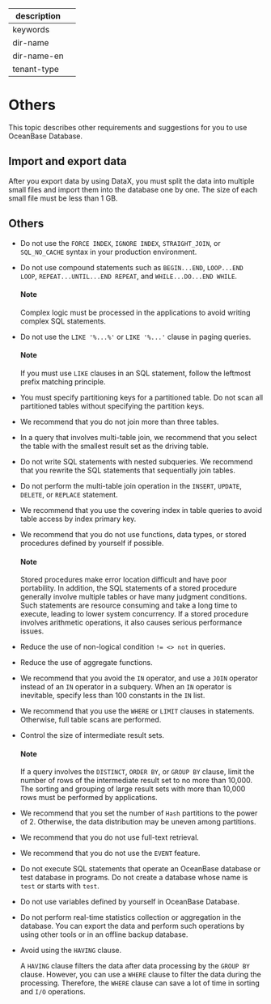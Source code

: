 |description||
|---|---|
|keywords||
|dir-name||
|dir-name-en||
|tenant-type||

# Others

This topic describes other requirements and suggestions for you to use OceanBase Database.

## Import and export data

After you export data by using DataX, you must split the data into multiple small files and import them into the database one by one. The size of each small file must be less than 1 GB.

## Others

* Do not use the `FORCE INDEX`, `IGNORE INDEX`, `STRAIGHT_JOIN`, or `SQL_NO_CACHE` syntax in your production environment.

* Do not use compound statements such as `BEGIN...END`, `LOOP...END LOOP`, `REPEAT...UNTIL...END REPEAT`, and `WHILE...DO...END WHILE`.

  <main id="notice" type='explain'>
    <h4>Note</h4>
    <p>Complex logic must be processed in the applications to avoid writing complex SQL statements. </p>
  </main>

* Do not use the `LIKE '%...%'` or `LIKE '%...'` clause in paging queries.

  <main id="notice" type='explain'>
    <h4>Note</h4>
    <p>If you must use <code>LIKE</code> clauses in an SQL statement, follow the leftmost prefix matching principle. </p>
  </main>

* You must specify partitioning keys for a partitioned table. Do not scan all partitioned tables without specifying the partition keys.

* We recommend that you do not join more than three tables.

* In a query that involves multi-table join, we recommend that you select the table with the smallest result set as the driving table.

* Do not write SQL statements with nested subqueries. We recommend that you rewrite the SQL statements that sequentially join tables.

* Do not perform the multi-table join operation in the `INSERT`, `UPDATE`, `DELETE`, or `REPLACE` statement.

* We recommend that you use the covering index in table queries to avoid table access by index primary key.

* We recommend that you do not use functions, data types, or stored procedures defined by yourself if possible.

  <main id="notice" type='explain'>
    <h4>Note</h4>
    <p>Stored procedures make error location difficult and have poor portability. In addition, the SQL statements of a stored procedure generally involve multiple tables or have many judgment conditions. Such statements are resource consuming and take a long time to execute, leading to lower system concurrency. If a stored procedure involves arithmetic operations, it also causes serious performance issues.</p>
  </main>

* Reduce the use of non-logical condition `!= <> not` in queries.

* Reduce the use of aggregate functions.

* We recommend that you avoid the `IN` operator, and use a `JOIN` operator instead of an `IN` operator in a subquery. When an `IN` operator is inevitable, specify less than 100 constants in the `IN` list.

* We recommend that you use the `WHERE` or `LIMIT` clauses in statements. Otherwise, full table scans are performed.

* Control the size of intermediate result sets.

  <main id="notice" type='explain'>
    <h4>Note</h4>
    <p>If a query involves the <code>DISTINCT</code>, <code>ORDER BY</code>, or <code>GROUP BY</code> clause, limit the number of rows of the intermediate result set to no more than 10,000. The sorting and grouping of large result sets with more than 10,000 rows must be performed by applications. </p>
  </main>

* We recommend that you set the number of `Hash` partitions to the power of 2. Otherwise, the data distribution may be uneven among partitions.

* We recommend that you do not use full-text retrieval.

* We recommend that you do not use the `EVENT` feature.

* Do not execute SQL statements that operate an OceanBase database or test database in programs. Do not create a database whose name is `test` or starts with `test`.

* Do not use variables defined by yourself in OceanBase Database.

* Do not perform real-time statistics collection or aggregation in the database. You can export the data and perform such operations by using other tools or in an offline backup database.

* Avoid using the `HAVING` clause.

   A `HAVING` clause filters the data after data processing by the `GROUP BY` clause. However, you can use a `WHERE` clause to filter the data during the processing. Therefore, the `WHERE` clause can save a lot of time in sorting and `I/O` operations.

